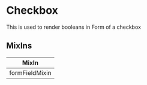 # Checkbox

This is used to render booleans in Form of a checkbox

## MixIns

<!-- @vuese:Checkbox:mixIns:start -->
|MixIn|
|---|
|formFieldMixin|

<!-- @vuese:Checkbox:mixIns:end -->


